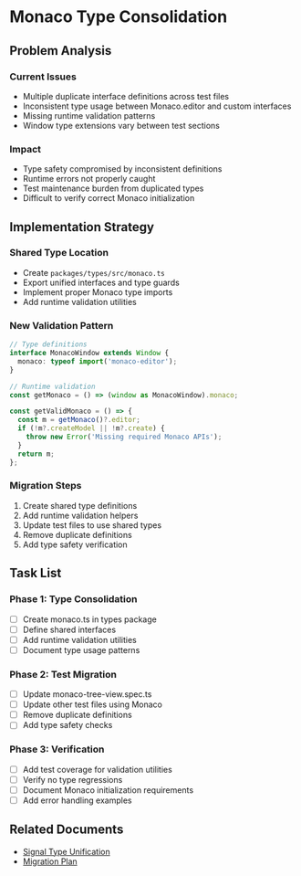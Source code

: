 # Monaco Type Consolidation

## Problem Analysis

### Current Issues
- Multiple duplicate interface definitions across test files
- Inconsistent type usage between Monaco.editor and custom interfaces
- Missing runtime validation patterns
- Window type extensions vary between test sections

### Impact
- Type safety compromised by inconsistent definitions
- Runtime errors not properly caught
- Test maintenance burden from duplicated types
- Difficult to verify correct Monaco initialization

## Implementation Strategy

### Shared Type Location
- Create `packages/types/src/monaco.ts`
- Export unified interfaces and type guards
- Implement proper Monaco type imports
- Add runtime validation utilities

### New Validation Pattern
```typescript
// Type definitions
interface MonacoWindow extends Window {
  monaco: typeof import('monaco-editor');
}

// Runtime validation
const getMonaco = () => (window as MonacoWindow).monaco;

const getValidMonaco = () => {
  const m = getMonaco()?.editor;
  if (!m?.createModel || !m?.create) {
    throw new Error('Missing required Monaco APIs');
  }
  return m;
};
```

### Migration Steps
1. Create shared type definitions
2. Add runtime validation helpers
3. Update test files to use shared types
4. Remove duplicate definitions
5. Add type safety verification

## Task List

### Phase 1: Type Consolidation
- [ ] Create monaco.ts in types package
- [ ] Define shared interfaces
- [ ] Add runtime validation utilities
- [ ] Document type usage patterns

### Phase 2: Test Migration
- [ ] Update monaco-tree-view.spec.ts
- [ ] Update other test files using Monaco
- [ ] Remove duplicate definitions
- [ ] Add type safety checks

### Phase 3: Verification
- [ ] Add test coverage for validation utilities
- [ ] Verify no type regressions
- [ ] Document Monaco initialization requirements
- [ ] Add error handling examples

## Related Documents
- [Signal Type Unification](./signal-type-unification.md)
- [Migration Plan](./migration-plan.md)